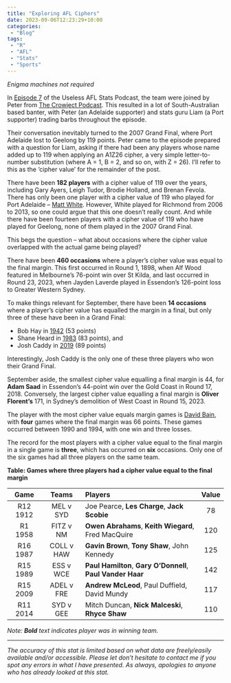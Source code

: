 ```yaml
---
title: "Exploring AFL Ciphers"
date: 2023-09-06T12:23:29+10:00
categories:
 - "Blog"
tags:
 - "R"
 - "AFL" 
 - "Stats"
 - "Sports"
---
```


*Enigma machines not required*

<!--more-->

In [Episode 7](https://uselessaflstats.buzzsprout.com/2211261/13401233-7-crom-kane-119) of the Useless AFL Stats Podcast, the team were joined by Peter from [The Crowject Podcast](https://uselessaflstats.buzzsprout.com/2211261/13401233-7-crom-kane-119). This resulted in a lot of South-Australian based banter, with Peter (an Adelaide supporter) and stats guru Liam (a Port supporter) trading barbs throughout the episode.

Their conversation inevitably turned to the 2007 Grand Final, where Port Adelaide lost to Geelong by 119 points. Peter came to the episode prepared with a question for Liam, asking if there had been any players whose name added up to 119 when applying an A1Z26 cipher, a very simple letter-to-number substitution (where A = 1, B = 2, and so on, with Z = 26). I’ll refer to this as the ‘cipher value’ for the remainder of the post. 

There have been **182 players** with a cipher value of 119 over the years, including Gary Ayers, Leigh Tudor, Brodie Holland, and Brenan Fevola. There has only been one player with a cipher value of 119 who played for Port Adelaide – [Matt White](https://afltables.com/afl/stats/players/M/Matt_White.html). However, White played for Richmond from 2006 to 2013, so one could argue that this one doesn’t really count. And while there have been fourteen players with a cipher value of 119 who have played for Geelong, none of them played in the 2007 Grand Final.

This begs the question – what about occasions where the cipher value overlapped with the actual game being played?

There have been **460 occasions** where a player’s cipher value was equal to the final margin. This first occurred in Round 1, 1898, when Alf Wood featured in Melbourne’s 76-point win over St Kilda, and last occurred in Round 23, 2023, when Jayden Laverde played in Essendon’s 126-point loss to Greater Western Sydney. 

To make things relevant for September, there have been **14 occasions** where a player’s cipher value has equalled the margin in a final, but only three of these have been in a Grand Final:
- Bob Hay in [1942](https://afltables.com/afl/stats/games/1942/051419420919.html) (53 points)
- Shane Heard in [1983](https://afltables.com/afl/stats/games/1983/051019830924.html) (83 points), and
- Josh Caddy in [2019](https://afltables.com/afl/stats/games/2019/142120190928.html) (89 points)

Interestingly, Josh Caddy is the only one of these three players who won their Grand Final. 

September aside, the smallest cipher value equalling a final margin is 44, for **Adam Saad** in Essendon’s 44-point win over the Gold Coast in Round 17, 2018. Conversely, the largest cipher value equalling a final margin is **Oliver Florent’s** 171, in Sydney’s demolition of West Coast in Round 15, 2023.

The player with the most cipher value equals margin games is [David Bain](https://afltables.com/afl/stats/players/D/David_Bain.html), with **four** games where the final margin was 66 points. These games occurred between 1990 and 1994, with one win and three losses.

The record for the most players with a cipher value equal to the final margin in a single game is **three**, which has occurred on **six** occasions. Only one of the six games had all three players on the same team. 

**Table: Games where three players had a cipher value equal to the final margin**

<center>

| Game     | Teams      | Players                                                     | Value |
| :------: | :--------: | :---------------------------------------------------------- | :---: |
| R12 1912 | MEL v SYD  | Joe Pearce, **Les Charge**, **Jack Scobie**                 | 78    | 
| R1 1958  | FITZ v NM  | **Owen Abrahams**, **Keith Wiegard**, Fred MacQuire         | 120   |
| R16 1987 | COLL v HAW | **Gavin Brown**, **Tony Shaw**, John Kennedy                | 125   |
| R15 1989 | ESS v WCE  | **Paul Hamilton**, **Gary O’Donnell**, **Paul Vander Haar** | 142   |
| R15 2009 | ADEL v FRE | **Andrew McLeod**, Paul Duffield, David Mundy               | 117   |
| R11 2014 | SYD v GEE  | Mitch Duncan, **Nick Malceski**, **Rhyce Shaw**             | 110   |

</center>

*Note: **Bold** text indicates player was in winning team.*

--- 

*The accuracy of this stat is limited based on what data are freely/easily available and/or accessible. Please let don’t hesitate to contact me if you spot any errors in what I have presented. As always, apologies to anyone who has already looked at this stat.*
